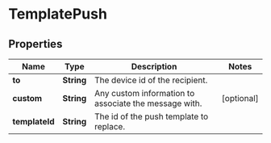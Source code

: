 # TemplatePush

## Properties
Name | Type | Description | Notes
------------ | ------------- | ------------- | -------------
**to** | **String** | The device id of the recipient. | 
**custom** | **String** | Any custom information to associate the message with. |  [optional]
**templateId** | **String** | The id of the push template to replace. | 
